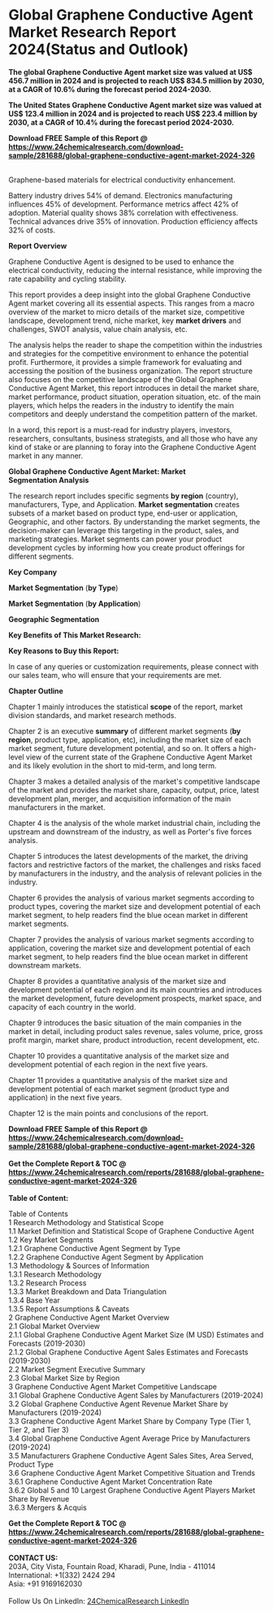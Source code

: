 <h1>Global Graphene Conductive Agent Market Research Report 2024(Status and Outlook)</h1><p><strong>The global Graphene Conductive Agent market size was valued at US$ 456.7 million in 2024 and is projected to reach US$ 834.5 million by 2030, at a CAGR of 10.6% during the forecast period 2024-2030.</strong></p><p>
</p><p><strong>The United States Graphene Conductive Agent market size was valued at US$ 123.4 million in 2024 and is projected to reach US$ 223.4 million by 2030, at a CAGR of 10.4% during the forecast period 2024-2030.</strong></p><div><b>Download FREE Sample of this Report @ 
            <a href="https://www.24chemicalresearch.com/download-sample/281688/global-graphene-conductive-agent-market-2024-326">
            https://www.24chemicalresearch.com/download-sample/281688/global-graphene-conductive-agent-market-2024-326</a></b></div><br><p>
</p><p>Graphene-based materials for electrical conductivity enhancement.</p><p>
</p><p>Battery industry drives 54% of demand. Electronics manufacturing influences 45% of development. Performance metrics affect 42% of adoption. Material quality shows 38% correlation with effectiveness. Technical advances drive 35% of innovation. Production efficiency affects 32% of costs.</p><p>
</p><p><strong>Report Overview</strong></p><p>
</p><p></p><p>
</p><p>Graphene Conductive Agent is designed to be used to enhance the electrical conductivity, reducing the internal resistance, while improving the rate capability and cycling stability.</p><p>
</p><p>This report provides a deep insight into the global Graphene Conductive Agent market covering all its essential aspects. This ranges from a macro overview of the market to micro details of the market size, competitive landscape, development trend, niche market, key <strong>market drivers</strong> and challenges, SWOT analysis, value chain analysis, etc.</p><p>
</p><p>The analysis helps the reader to shape the competition within the industries and strategies for the competitive environment to enhance the potential profit. Furthermore, it provides a simple framework for evaluating and accessing the position of the business organization. The report structure also focuses on the competitive landscape of the Global Graphene Conductive Agent Market, this report introduces in detail the market share, market performance, product situation, operation situation, etc. of the main players, which helps the readers in the industry to identify the main competitors and deeply understand the competition pattern of the market.</p><p>
</p><p>In a word, this report is a must-read for industry players, investors, researchers, consultants, business strategists, and all those who have any kind of stake or are planning to foray into the Graphene Conductive Agent market in any manner.</p><p>
</p><p><strong>Global Graphene Conductive Agent Market: Market Segmentation Analysis</strong></p><p>
</p><p>The research report includes specific segments <strong>by region</strong> (country), manufacturers, Type, and Application. <strong>Market segmentation</strong> creates subsets of a market based on product type, end-user or application, Geographic, and other factors. By understanding the market segments, the decision-maker can leverage this targeting in the product, sales, and marketing strategies. Market segments can power your product development cycles by informing how you create product offerings for different segments.</p><p>
</p><p><strong>Key Company</strong></p><p>
</p><p>
</p><p><strong>Market Segmentation</strong> (<strong>by Type</strong>)</p><p>
</p><p>
</p><p><strong>Market Segmentation</strong> (<strong>by Application</strong>)</p><p>
</p><p>
</p><p><strong>Geographic Segmentation</strong></p><p>
</p><p>
</p><p><strong>Key Benefits of This Market Research:</strong></p><p>
</p><p>
</p><p><strong>Key Reasons to Buy this Report:</strong></p><p>
</p><p>
</p><p>In case of any queries or customization requirements, please connect with our sales team, who will ensure that your requirements are met.</p><p>
</p><p><strong>Chapter Outline</strong></p><p>
</p><p>Chapter 1 mainly introduces the statistical <strong>scope</strong> of the report, market division standards, and market research methods.</p><p>
</p><p>Chapter 2 is an executive <strong>summary</strong> of different market segments (<strong>by region</strong>, product type, application, etc), including the market size of each market segment, future development potential, and so on. It offers a high-level view of the current state of the Graphene Conductive Agent Market and its likely evolution in the short to mid-term, and long term.</p><p>
</p><p>Chapter 3 makes a detailed analysis of the market's competitive landscape of the market and provides the market share, capacity, output, price, latest development plan, merger, and acquisition information of the main manufacturers in the market.</p><p>
</p><p>Chapter 4 is the analysis of the whole market industrial chain, including the upstream and downstream of the industry, as well as Porter's five forces analysis.</p><p>
</p><p>Chapter 5 introduces the latest developments of the market, the driving factors and restrictive factors of the market, the challenges and risks faced by manufacturers in the industry, and the analysis of relevant policies in the industry.</p><p>
</p><p>Chapter 6 provides the analysis of various market segments according to product types, covering the market size and development potential of each market segment, to help readers find the blue ocean market in different market segments.</p><p>
</p><p>Chapter 7 provides the analysis of various market segments according to application, covering the market size and development potential of each market segment, to help readers find the blue ocean market in different downstream markets.</p><p>
</p><p>Chapter 8 provides a quantitative analysis of the market size and development potential of each region and its main countries and introduces the market development, future development prospects, market space, and capacity of each country in the world.</p><p>
</p><p>Chapter 9 introduces the basic situation of the main companies in the market in detail, including product sales revenue, sales volume, price, gross profit margin, market share, product introduction, recent development, etc.</p><p>
</p><p>Chapter 10 provides a quantitative analysis of the market size and development potential of each region in the next five years.</p><p>
</p><p>Chapter 11 provides a quantitative analysis of the market size and development potential of each market segment (product type and application) in the next five years.</p><p>
</p><p>Chapter 12 is the main points and conclusions of the report.</p><p>

</p><div><b>Download FREE Sample of this Report @ 
            <a href="https://www.24chemicalresearch.com/download-sample/281688/global-graphene-conductive-agent-market-2024-326">
            https://www.24chemicalresearch.com/download-sample/281688/global-graphene-conductive-agent-market-2024-326</a></b></div><br><div><b>Get the Complete Report & TOC @ 
            <a href="https://www.24chemicalresearch.com/reports/281688/global-graphene-conductive-agent-market-2024-326">
            https://www.24chemicalresearch.com/reports/281688/global-graphene-conductive-agent-market-2024-326</a></b></div><br>
            <b>Table of Content:</b><p>Table of Contents<br />
 1 Research Methodology and Statistical Scope<br />
 1.1 Market Definition and Statistical Scope of Graphene Conductive Agent<br />
 1.2 Key Market Segments<br />
 1.2.1 Graphene Conductive Agent Segment by Type<br />
 1.2.2 Graphene Conductive Agent Segment by Application<br />
 1.3 Methodology & Sources of Information<br />
 1.3.1 Research Methodology<br />
 1.3.2 Research Process<br />
 1.3.3 Market Breakdown and Data Triangulation<br />
 1.3.4 Base Year<br />
 1.3.5 Report Assumptions & Caveats<br />
 2 Graphene Conductive Agent Market Overview<br />
 2.1 Global Market Overview<br />
 2.1.1 Global Graphene Conductive Agent Market Size (M USD) Estimates and Forecasts (2019-2030)<br />
 2.1.2 Global Graphene Conductive Agent Sales Estimates and Forecasts (2019-2030)<br />
 2.2 Market Segment Executive Summary<br />
 2.3 Global Market Size by Region<br />
 3 Graphene Conductive Agent Market Competitive Landscape<br />
 3.1 Global Graphene Conductive Agent Sales by Manufacturers (2019-2024)<br />
 3.2 Global Graphene Conductive Agent Revenue Market Share by Manufacturers (2019-2024)<br />
 3.3 Graphene Conductive Agent Market Share by Company Type (Tier 1, Tier 2, and Tier 3)<br />
 3.4 Global Graphene Conductive Agent Average Price by Manufacturers (2019-2024)<br />
 3.5 Manufacturers Graphene Conductive Agent Sales Sites, Area Served, Product Type<br />
 3.6 Graphene Conductive Agent Market Competitive Situation and Trends<br />
 3.6.1 Graphene Conductive Agent Market Concentration Rate<br />
 3.6.2 Global 5 and 10 Largest Graphene Conductive Agent Players Market Share by Revenue<br />
 3.6.3 Mergers & Acquis</p><div><b>Get the Complete Report & TOC @ 
            <a href="https://www.24chemicalresearch.com/reports/281688/global-graphene-conductive-agent-market-2024-326">
            https://www.24chemicalresearch.com/reports/281688/global-graphene-conductive-agent-market-2024-326</a></b></div><br><b>CONTACT US:</b><br>
            203A, City Vista, Fountain Road, Kharadi, Pune, India - 411014<br>
            International: +1(332) 2424 294<br>
            Asia: +91 9169162030 <br><br>
            Follow Us On LinkedIn: <a href="https://www.linkedin.com/company/24chemicalresearch/">24ChemicalResearch LinkedIn</a>